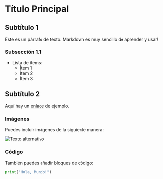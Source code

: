 # Título Principal

## Subtítulo 1
Este es un párrafo de texto. Markdown es muy sencillo de aprender y usar!

### Subsección 1.1
- Lista de ítems:
  - Ítem 1
  - Ítem 2
  - Ítem 3

## Subtítulo 2
Aquí hay un [enlace](http://www.example.com) de ejemplo.

### Imágenes
Puedes incluir imágenes de la siguiente manera:

![Texto alternativo](http://www.example.com/imagen.jpg)

### Código
También puedes añadir bloques de código:

```python
print("Hola, Mundo!")
```